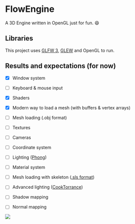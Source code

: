 # FlowEngine

A 3D Engine written in OpenGL just for fun. :smile:

## Libraries

This project uses [GLFW 3](http://www.glfw.org/index.html), [GLEW](http://glew.sourceforge.net/) and OpenGL to run.

## Results and expectations (for now)
 
  - [x] Window system
  - [ ] Keyboard & mouse input
  - [x] Shaders
  - [x] Modern way to load a mesh (with buffers & vertex arrays)
  - [ ] Mesh loading (.obj format)
  - [ ] Textures
  - [ ] Cameras
  - [ ] Coordinate system
  - [ ] Lighting ([Phong](https://en.wikipedia.org/wiki/Phong_shading))
  - [ ] Material system
  - [ ] Mesh loading with skeleton ([.sls format](https://github.com/massile/sls-blender-exporter))
  - [ ] Advanced lighting ([CookTorrance](http://www.codinglabs.net/article_physically_based_rendering_cook_torrance.aspx))
  - [ ] Shadow mapping
  - [ ] Normal mapping
  
  
  
 ![](http://img4.hostingpics.net/pics/120678Capturedu20161026021022.png)
